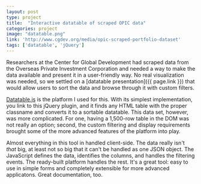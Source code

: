 ```yaml
---
layout: post
type: project
title:  "Interactive datatable of scraped OPIC data"
categories: project
image: "datatable.png"
link: 'http://www.cgdev.org/media/opic-scraped-portfolio-dataset'
tags: ['datatable', 'jQuery']
---
```


Researchers at the Center for Global Development had scraped data from the Overseas Private Investment Corporation and needed a way to make the data available and present it in a user-friendly way. No real visualization was needed, so we settled on a [datatable presentation]({{ page.link }}) that would allow users to sort the data and browse through it with custom filters.

[Datatable.js][datatablejs] is the platform I used for this. With its simplest implementation, you link to this jQuery plugin, and it finds any HTML table with the proper classname and converts it to a sortable datatable. This data set, however, was more complicated. For one, having a 1,500-row table in the DOM was not really an option; second, the custom filtering and display requirements brought some of the more advanced features of the platform into play.

Almost everything in this tool in handled client-side. The data really isn't *that* big, at least not so big that it can't be handled as one JSON object. The JavaScript defines the data, identifies the columns, and handles the filtering events. The ready-built platform handles the rest. It's a great tool: easy to use in simple forms and completely extensible for more advanced applicatons. Great documentation, too.

[datatablejs]:https://datatables.net/
